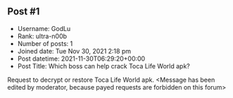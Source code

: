 ## Post #1
- Username: GodLu
- Rank: ultra-n00b
- Number of posts: 1
- Joined date: Tue Nov 30, 2021 2:18 pm
- Post datetime: 2021-11-30T06:29:20+00:00
- Post Title: Which boss can help crack Toca Life World apk?

Request to decrypt or restore Toca Life World apk. <Message has been edited by moderator, because payed requests are forbidden on this forum>
